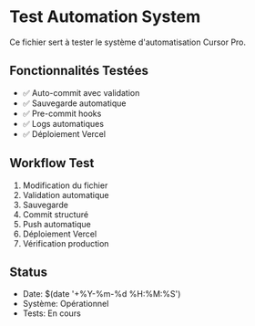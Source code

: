 # Test Automation System

Ce fichier sert à tester le système d'automatisation Cursor Pro.

## Fonctionnalités Testées

- ✅ Auto-commit avec validation
- ✅ Sauvegarde automatique
- ✅ Pre-commit hooks
- ✅ Logs automatiques
- ✅ Déploiement Vercel

## Workflow Test

1. Modification du fichier
2. Validation automatique
3. Sauvegarde
4. Commit structuré
5. Push automatique
6. Déploiement Vercel
7. Vérification production

## Status

- Date: $(date '+%Y-%m-%d %H:%M:%S')
- Système: Opérationnel
- Tests: En cours
